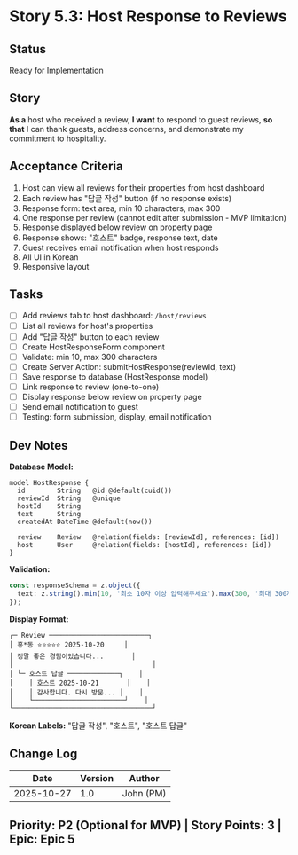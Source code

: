 # Story 5.3: Host Response to Reviews

## Status
Ready for Implementation

## Story
**As a** host who received a review,
**I want** to respond to guest reviews,
**so that** I can thank guests, address concerns, and demonstrate my commitment to hospitality.

## Acceptance Criteria
1. Host can view all reviews for their properties from host dashboard
2. Each review has "답글 작성" button (if no response exists)
3. Response form: text area, min 10 characters, max 300
4. One response per review (cannot edit after submission - MVP limitation)
5. Response displayed below review on property page
6. Response shows: "호스트" badge, response text, date
7. Guest receives email notification when host responds
8. All UI in Korean
9. Responsive layout

## Tasks
- [ ] Add reviews tab to host dashboard: `/host/reviews`
- [ ] List all reviews for host's properties
- [ ] Add "답글 작성" button to each review
- [ ] Create HostResponseForm component
- [ ] Validate: min 10, max 300 characters
- [ ] Create Server Action: submitHostResponse(reviewId, text)
- [ ] Save response to database (HostResponse model)
- [ ] Link response to review (one-to-one)
- [ ] Display response below review on property page
- [ ] Send email notification to guest
- [ ] Testing: form submission, display, email notification

## Dev Notes
**Database Model:**
```prisma
model HostResponse {
  id        String   @id @default(cuid())
  reviewId  String   @unique
  hostId    String
  text      String
  createdAt DateTime @default(now())

  review    Review   @relation(fields: [reviewId], references: [id])
  host      User     @relation(fields: [hostId], references: [id])
}
```

**Validation:**
```typescript
const responseSchema = z.object({
  text: z.string().min(10, '최소 10자 이상 입력해주세요').max(300, '최대 300자까지 입력 가능합니다')
});
```

**Display Format:**
```
┌─ Review ─────────────────────────┐
│ 홍*동 ⭐⭐⭐⭐⭐ 2025-10-20     │
│ 정말 좋은 경험이었습니다...       │
│                                   │
│ └─ 호스트 답글 ─────────────┐    │
│    │ 호스트 2025-10-21       │    │
│    │ 감사합니다. 다시 방문... │    │
│    └───────────────────────┘    │
└───────────────────────────────────┘
```

**Korean Labels:** "답글 작성", "호스트", "호스트 답글"

## Change Log
| Date | Version | Author |
|------|---------|--------|
| 2025-10-27 | 1.0 | John (PM) |

## Priority: P2 (Optional for MVP) | Story Points: 3 | Epic: Epic 5
